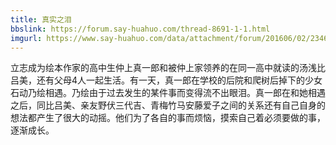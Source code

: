 ```yaml
---
title: 真实之泪
bbslink: https://forum.say-huahuo.com/thread-8691-1-1.html
imgurl: https://www.say-huahuo.com/data/attachment/forum/201606/02/234603cpcsplh9k2y5l0ha.png
---
```


立志成为绘本作家的高中生仲上真一郎和被仲上家领养的在同一高中就读的汤浅比吕美，还有父母4人一起生活。有一天，真一郎在学校的后院和爬树后掉下的少女石动乃绘相遇。乃绘由于过去发生的某件事而变得流不出眼泪。真一郎在和她相遇之后，同比吕美、亲友野伏三代吉、青梅竹马安藤爱子之间的关系还有自己自身的想法都产生了很大的动摇。他们为了各自的事而烦恼，摸索自己着必须要做的事，逐渐成长。<!--more-->
